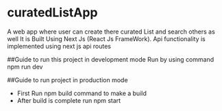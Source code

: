 # curatedListApp

A web app where user can create there curated List and search others as well
It is Built Using Next Js (React Js FrameWork).
Api functionality is implemented using next js api routes

##Guide to run this project in development mode
Run by using command npm run dev

##Guide to run project in production mode

<ul>
    <li>First Run npm build command to make a build</li>
    <li>After build is complete run npm start</li>
</ul>

